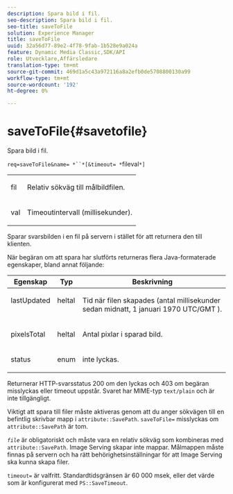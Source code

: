 ```yaml
---
description: Spara bild i fil.
seo-description: Spara bild i fil.
seo-title: saveToFile
solution: Experience Manager
title: saveToFile
uuid: 32a56d77-89e2-4f78-9fab-1b528e9a024a
feature: Dynamic Media Classic,SDK/API
role: Utvecklare,Affärsledare
translation-type: tm+mt
source-git-commit: 469d1a5c43a972116a8a2efb0de5708800130a99
workflow-type: tm+mt
source-wordcount: '192'
ht-degree: 0%

---
```



# saveToFile{#savetofile}

Spara bild i fil.

`req=saveToFile&name= *``*[&timeout= *`fileval`*]`

<table id="simpletable_5674FD9655FE4CDDB0E5DC8655890A66"> 
 <tr class="strow"> 
  <td class="stentry"> <p><span class="varname"> fil</span> </p> </td> 
  <td class="stentry"> <p>Relativ sökväg till målbildfilen. </p></td> 
 </tr> 
 <tr class="strow"> 
  <td class="stentry"> <p><span class="varname"> val</span> </p></td> 
  <td class="stentry"> <p>Timeoutintervall (millisekunder). </p></td> 
 </tr> 
</table>

Sparar svarsbilden i en fil på servern i stället för att returnera den till klienten.

När begäran om att spara har slutförts returneras flera Java-formaterade egenskaper, bland annat följande:

<table id="table_8BA8F75A0B7241BAB9B4359F97C21137"> 
 <thead> 
  <tr> 
   <th class="entry"> <b> Egenskap</b> </th> 
   <th class="entry"> <b> Typ</b> </th> 
   <th class="entry"> <b> Beskrivning</b> </th> 
  </tr> 
 </thead>
 <tbody> 
  <tr valign="top"> 
   <td> <p> <span class="codeph"> lastUpdated</span> </p> </td> 
   <td> <p> heltal </p> </td> 
   <td> <p>Tid när filen skapades (antal millisekunder sedan midnatt, 1 januari 1970 UTC/GMT ). </p> </td> 
  </tr> 
  <tr valign="top"> 
   <td> <p> <span class="codeph"> pixelsTotal</span> </p> </td> 
   <td> <p> heltal </p> </td> 
   <td> <p> Antal pixlar i sparad bild. </p> </td> 
  </tr> 
  <tr valign="top"> 
   <td> <p> <span class="codeph"> status</span> </p> </td> 
   <td> <p> enum </p> </td> 
   <td> <p> <span class="codeph"> inte </span> lyckas. </p> </td> 
  </tr> 
 </tbody> 
</table>

Returnerar HTTP-svarsstatus 200 om den lyckas och 403 om begäran misslyckas eller timeout uppstår. Svaret har MIME-typ `text/plain` och är inte tillgängligt.

Viktigt att spara till filer måste aktiveras genom att du anger sökvägen till en befintlig skrivbar mapp i `attribute::SavePath`. `saveToFile=` misslyckas om  `attribute::SavePath` är tom.

*`file`* är obligatoriskt och måste vara en relativ sökväg som kombineras med  `attribute::SavePath`. Image Serving skapar inte mappar. Målmappen måste finnas på servern och ha rätt behörighetsinställningar för att Image Serving ska kunna skapa filer.

`timeout=` är valfritt. Standardtidsgränsen är 60 000 msek, eller det värde som är konfigurerat med `PS::SaveTimeout`.
